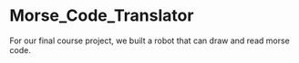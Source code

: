 # Morse_Code_Translator
For our final course project, we built a robot that can draw and read morse code. 
